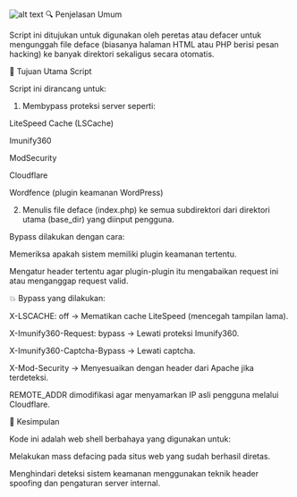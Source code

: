 ![alt text](https://c.top4top.io/p_35541lw0j1.png?raw=true)
🔍 Penjelasan Umum

Script ini ditujukan untuk digunakan oleh peretas atau defacer untuk mengunggah file deface (biasanya halaman HTML atau PHP berisi pesan hacking) ke banyak direktori sekaligus secara otomatis.

🧨 Tujuan Utama Script

Script ini dirancang untuk:

1. Membypass proteksi server seperti:

LiteSpeed Cache (LSCache)

Imunify360

ModSecurity

Cloudflare

Wordfence (plugin keamanan WordPress)

2. Menulis file deface (index.php) ke semua subdirektori dari direktori utama (base_dir) yang diinput pengguna.


Bypass dilakukan dengan cara:

Memeriksa apakah sistem memiliki plugin keamanan tertentu.

Mengatur header tertentu agar plugin-plugin itu mengabaikan request ini atau menganggap request valid.

💥 Bypass yang dilakukan:

X-LSCACHE: off → Mematikan cache LiteSpeed (mencegah tampilan lama).

X-Imunify360-Request: bypass → Lewati proteksi Imunify360.

X-Imunify360-Captcha-Bypass → Lewati captcha.

X-Mod-Security → Menyesuaikan dengan header dari Apache jika terdeteksi.

REMOTE_ADDR dimodifikasi agar menyamarkan IP asli pengguna melalui Cloudflare.

🚨 Kesimpulan

Kode ini adalah web shell berbahaya yang digunakan untuk:

Melakukan mass defacing pada situs web yang sudah berhasil diretas.

Menghindari deteksi sistem keamanan menggunakan teknik header spoofing dan pengaturan server internal.

